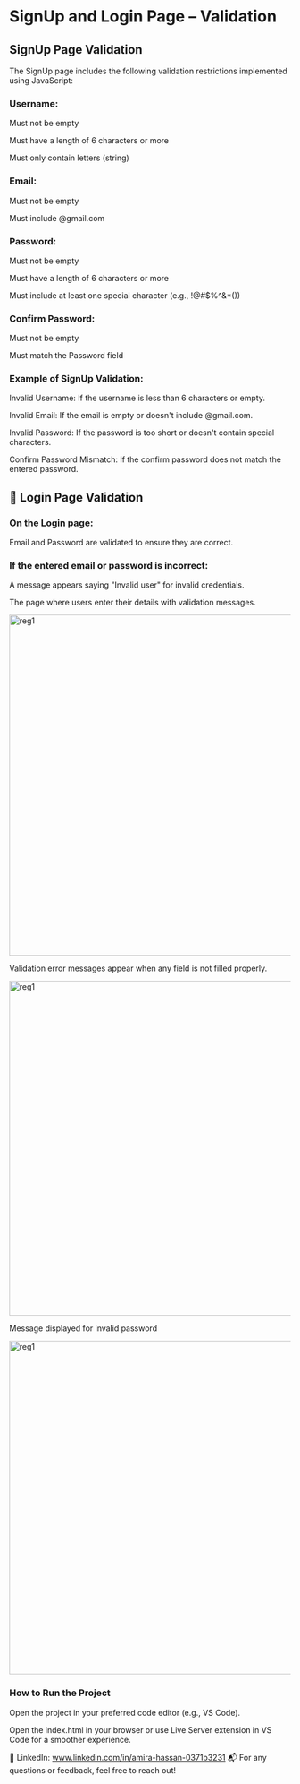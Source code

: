 # SignUp and Login Page – Validation

## SignUp Page Validation
The SignUp page includes the following validation restrictions implemented using JavaScript:

### Username:

 Must not be empty

 Must have a length of 6 characters or more

 Must only contain letters (string)


### Email:

 Must not be empty

 Must include @gmail.com


### Password:

 Must not be empty

 Must have a length of 6 characters or more

 Must include at least one special character (e.g., !@#$%^&*())


### Confirm Password:

 Must not be empty

 Must match the Password field


### Example of SignUp Validation:
 Invalid Username: If the username is less than 6 characters or empty.

 Invalid Email: If the email is empty or doesn't include @gmail.com.

 Invalid Password: If the password is too short or doesn't contain special characters.

 Confirm Password Mismatch: If the confirm password does not match the entered password.




## 🔑 Login Page Validation
 ### On the Login page:

  Email and Password are validated to ensure they are correct.

 ### If the entered email or password is incorrect:

  A message appears saying "Invalid user" for invalid credentials.


The page where users enter their details with validation messages.

<img width="1366" height="609" alt="reg1" src="https://github.com/user-attachments/assets/3bbe4a4b-cf84-4e02-a6c4-968845a28a09" />



Validation error messages appear when any field is not filled properly.

<img width="1366" height="598" alt="reg1" src="https://github.com/user-attachments/assets/78d0e0ad-fa1f-45a1-aa22-57f7aa58662f" />



Message displayed for invalid password

<img width="1366" height="596" alt="reg1" src="https://github.com/user-attachments/assets/4e3b681c-34f7-4343-afcd-1057f56f0f17" />





### How to Run the Project
Open the project in your preferred code editor (e.g., VS Code).

Open the index.html in your browser or use Live Server extension in VS Code for a smoother experience.


🔗 LinkedIn: www.linkedin.com/in/amira-hassan-0371b3231
📬 For any questions or feedback, feel free to reach out!
